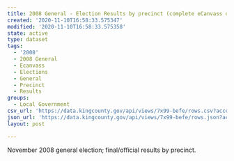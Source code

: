 ```yaml
---
title: 2008 General - Election Results by precinct (complete eCanvass dataset)
created: '2020-11-10T16:58:33.575347'
modified: '2020-11-10T16:58:33.575358'
state: active
type: dataset
tags:
  - '2008'
  - 2008 General
  - Ecanvass
  - Elections
  - General
  - Precinct
  - Results
groups:
  - Local Government
csv_url: 'https://data.kingcounty.gov/api/views/7x99-befe/rows.csv?accessType=DOWNLOAD'
json_url: 'https://data.kingcounty.gov/api/views/7x99-befe/rows.json?accessType=DOWNLOAD'
layout: post

---
```

November 2008 general election; final/official results by precinct.

